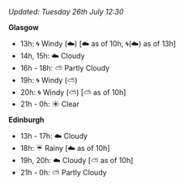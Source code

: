 *Updated: Tuesday 26th July 12:30*

**Glasgow**

* 13h: :cyclone: Windy (:cloud:) [:cloud: as of 10h, :cyclone:(:cloud:) as of 13h]
* 14h, 15h: :cloud: Cloudy
* 16h - 18h: :partly_sunny: Partly Cloudy
* 19h: :cyclone: Windy (:partly_sunny:)
* 20h: :cyclone: Windy (:partly_sunny:) [:partly_sunny: as of 10h]
* 21h - 0h: :sunny: Clear

**Edinburgh**

* 13h - 17h: :cloud: Cloudy
* 18h: :umbrella: Rainy [:cloud: as of 10h]
* 19h, 20h: :cloud: Cloudy [:partly_sunny: as of 10h]
* 21h - 0h: :partly_sunny: Partly Cloudy
